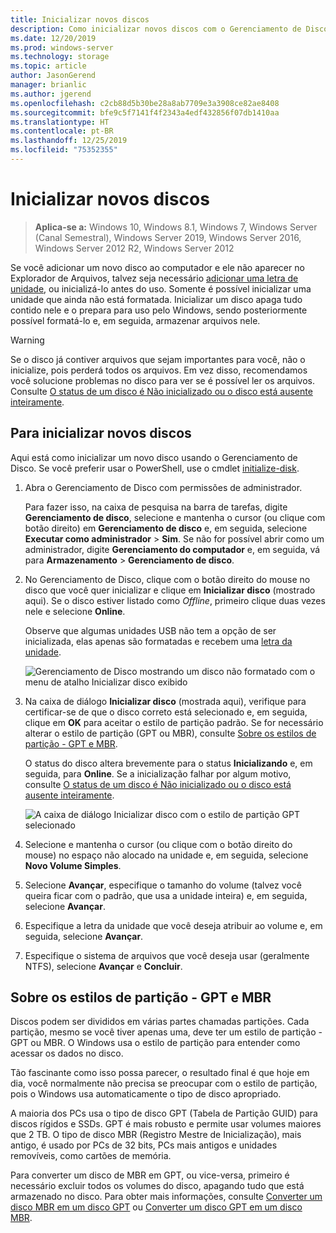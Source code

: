 ```yaml
---
title: Inicializar novos discos
description: Como inicializar novos discos com o Gerenciamento de Disco, preparando-os para uso. Também inclui links para solução de problemas.
ms.date: 12/20/2019
ms.prod: windows-server
ms.technology: storage
ms.topic: article
author: JasonGerend
manager: brianlic
ms.author: jgerend
ms.openlocfilehash: c2cb88d5b30be28a8ab7709e3a3908ce82ae8408
ms.sourcegitcommit: bfe9c5f7141f4f2343a4edf432856f07db1410aa
ms.translationtype: HT
ms.contentlocale: pt-BR
ms.lasthandoff: 12/25/2019
ms.locfileid: "75352355"
---
```

# <a name="initialize-new-disks"></a>Inicializar novos discos

> **Aplica-se a:** Windows 10, Windows 8.1, Windows 7, Windows Server (Canal Semestral), Windows Server 2019, Windows Server 2016, Windows Server 2012 R2, Windows Server 2012

Se você adicionar um novo disco ao computador e ele não aparecer no Explorador de Arquivos, talvez seja necessário [adicionar uma letra de unidade](change-a-drive-letter.md), ou inicializá-lo antes do uso. Somente é possível inicializar uma unidade que ainda não está formatada. Inicializar um disco apaga tudo contido nele e o prepara para uso pelo Windows, sendo posteriormente possível formatá-lo e, em seguida, armazenar arquivos nele.

> [!WARNING]
> Se o disco já contiver arquivos que sejam importantes para você, não o inicialize, pois perderá todos os arquivos. Em vez disso, recomendamos você solucione problemas no disco para ver se é possível ler os arquivos. Consulte [O status de um disco é Não inicializado ou o disco está ausente inteiramente](troubleshooting-disk-management.md#disks-that-are-missing-or-not-initialized-plus-general-troubleshooting-steps).

## <a name="to-initialize-new-disks"></a>Para inicializar novos discos

Aqui está como inicializar um novo disco usando o Gerenciamento de Disco. Se você preferir usar o PowerShell, use o cmdlet [initialize-disk](https://docs.microsoft.com/powershell/module/storage/initialize-disk).

1. Abra o Gerenciamento de Disco com permissões de administrador.
 
    Para fazer isso, na caixa de pesquisa na barra de tarefas, digite **Gerenciamento de disco**, selecione e mantenha o cursor (ou clique com botão direito) em **Gerenciamento de disco** e, em seguida, selecione **Executar como administrador** > **Sim**. Se não for possível abrir como um administrador, digite **Gerenciamento do computador** e, em seguida, vá para **Armazenamento** > **Gerenciamento de disco**.
1. No Gerenciamento de Disco, clique com o botão direito do mouse no disco que você quer inicializar e clique em **Inicializar disco** (mostrado aqui). Se o disco estiver listado como *Offline*, primeiro clique duas vezes nele e selecione **Online**.

     Observe que algumas unidades USB não tem a opção de ser inicializada, elas apenas são formatadas e recebem uma [letra da unidade](change-a-drive-letter.md).

    ![Gerenciamento de Disco mostrando um disco não formatado com o menu de atalho Inicializar disco exibido](media/uninitialized-disk.PNG)
2. Na caixa de diálogo **Inicializar disco** (mostrada aqui), verifique para certificar-se de que o disco correto está selecionado e, em seguida, clique em **OK** para aceitar o estilo de partição padrão. Se for necessário alterar o estilo de partição (GPT ou MBR), consulte [Sobre os estilos de partição - GPT e MBR](#about-partition-styles---gpt-and-mbr).

     O status do disco altera brevemente para o status **Inicializando** e, em seguida, para **Online**. Se a inicialização falhar por algum motivo, consulte [O status de um disco é Não inicializado ou o disco está ausente inteiramente](troubleshooting-disk-management.md#disks-that-are-missing-or-not-initialized-plus-general-troubleshooting-steps).

    ![A caixa de diálogo Inicializar disco com o estilo de partição GPT selecionado](media/initialize-disk.PNG)

3. Selecione e mantenha o cursor (ou clique com o botão direito do mouse) no espaço não alocado na unidade e, em seguida, selecione **Novo Volume Simples**.
4. Selecione **Avançar**, especifique o tamanho do volume (talvez você queira ficar com o padrão, que usa a unidade inteira) e, em seguida, selecione **Avançar**.
5. Especifique a letra da unidade que você deseja atribuir ao volume e, em seguida, selecione **Avançar**.
6. Especifique o sistema de arquivos que você deseja usar (geralmente NTFS), selecione **Avançar** e **Concluir**.

## <a name="about-partition-styles---gpt-and-mbr"></a>Sobre os estilos de partição - GPT e MBR

Discos podem ser divididos em várias partes chamadas partições. Cada partição, mesmo se você tiver apenas uma, deve ter um estilo de partição - GPT ou MBR. O Windows usa o estilo de partição para entender como acessar os dados no disco.

Tão fascinante como isso possa parecer, o resultado final é que hoje em dia, você normalmente não precisa se preocupar com o estilo de partição, pois o Windows usa automaticamente o tipo de disco apropriado.

A maioria dos PCs usa o tipo de disco GPT (Tabela de Partição GUID) para discos rígidos e SSDs. GPT é mais robusto e permite usar volumes maiores que 2 TB. O tipo de disco MBR (Registro Mestre de Inicialização), mais antigo, é usado por PCs de 32 bits, PCs mais antigos e unidades removíveis, como cartões de memória.

Para converter um disco de MBR em GPT, ou vice-versa, primeiro é necessário excluir todos os volumes do disco, apagando tudo que está armazenado no disco. Para obter mais informações, consulte [Converter um disco MBR em um disco GPT](change-an-mbr-disk-into-a-gpt-disk.md) ou [Converter um disco GPT em um disco MBR](change-a-gpt-disk-into-an-mbr-disk.md).